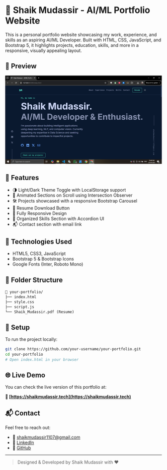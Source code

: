 
# 💼 Shaik Mudassir - AI/ML Portfolio Website

This is a personal portfolio website showcasing my work, experience, and skills as an aspiring AI/ML Developer. Built with HTML, CSS, JavaScript, and Bootstrap 5, it highlights projects, education, skills, and more in a responsive, visually appealing layout.

## 📸 Preview

![Portfolio Screenshot](Screenshot.png)

## 🚀 Features

- 🌗 Light/Dark Theme Toggle with LocalStorage support
- 🧠 Animated Sections on Scroll using Intersection Observer
- 🛠️ Projects showcased with a responsive Bootstrap Carousel
- 🧾 Resume Download Button
- 📱 Fully Responsive Design
- 🧩 Organized Skills Section with Accordion UI
- 📬 Contact section with email link

## 🧰 Technologies Used

- HTML5, CSS3, JavaScript
- Bootstrap 5 & Bootstrap Icons
- Google Fonts (Inter, Roboto Mono)

## 📁 Folder Structure

```
📂 your-portfolio/
├── index.html
├── style.css
├── script.js
└── Shaik_Mudassir.pdf (Resume)
```

## 🔧 Setup

To run the project locally:

```bash
git clone https://github.com/your-username/your-portfolio.git
cd your-portfolio
# Open index.html in your browser
```

## 🌐 Live Demo

You can check the live version of this portfolio at:

**🔗 [https://shaikmudassir.tech](https://shaikmudassir.tech)**

## 📬 Contact

Feel free to reach out:

- 📧 [shaikmudassir1107@gmail.com](mailto:shaikmudassir1107@gmail.com)
- 💼 [LinkedIn](https://www.linkedin.com/in/shaik-mudassir-5b1107202/)
- 🐙 [GitHub](https://github.com/Shaik-Mudassir2001)

---

> Designed & Developed by Shaik Mudassir with ❤️
